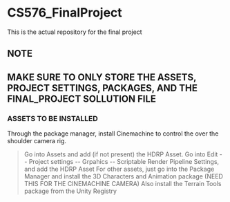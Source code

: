 # CS576_FinalProject
This is the actual repository for the final project

## NOTE
## MAKE SURE TO ONLY STORE THE ASSETS, PROJECT SETTINGS, PACKAGES, AND THE FINAL_PROJECT SOLLUTION FILE

### ASSETS TO BE INSTALLED
Through the package manager, install Cinemachine to control the over the shoulder camera rig.
> Go into Assets and add (if not present) the HDRP Asset. 
> Go into Edit -- Project settings -- Grpahics -- Scriptable Render Pipeline Settings, and add the HDRP Asset
> For other assets, just go into the Package Manager and install the 3D Characters and Animation package 
(NEED THIS FOR THE CINEMACHINE CAMERA)
> Also install the Terrain Tools package from the Unity Registry
